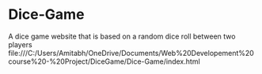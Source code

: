# Dice-Game
A dice game website that is based on a random dice roll between two players
file:///C:/Users/Amitabh/OneDrive/Documents/Web%20Developement%20course%20-%20Project/DiceGame/Dice-Game/index.html 
